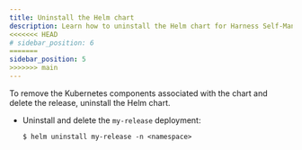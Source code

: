 ```yaml
---
title: Uninstall the Helm chart
description: Learn how to uninstall the Helm chart for Harness Self-Managed Enterprise Edition. 
<<<<<<< HEAD
# sidebar_position: 6
=======
sidebar_position: 5
>>>>>>> main
---
```


To remove the Kubernetes components associated with the chart and delete the release, uninstall the Helm chart.

* Uninstall and delete the `my-release` deployment:

  ```  
  $ helm uninstall my-release -n <namespace>
  ```